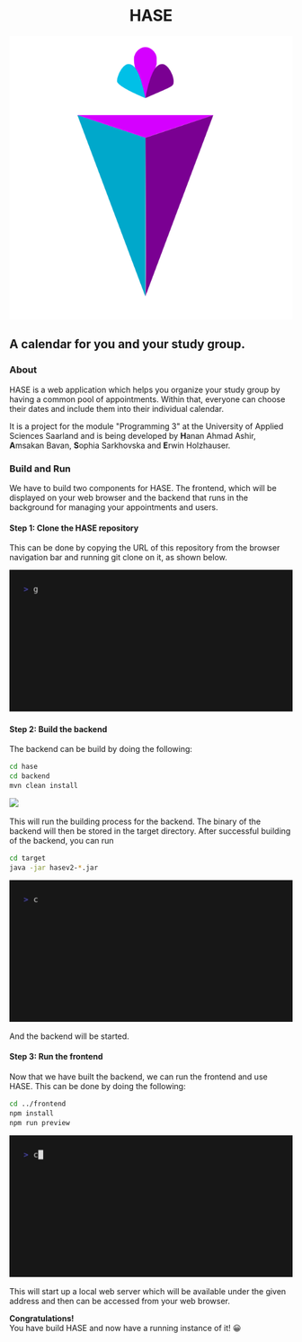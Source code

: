 <div align="center">
    <h1>HASE</h1>
    <img src="docs/logo.svg" />
</div>

## A calendar for you and your study group.

### About 

HASE is a web application which helps you organize your study group by having a common pool of appointments. Within that, everyone can choose
their dates and include them into their individual calendar.

It is a project for the module "Programming 3" at the University of Applied Sciences Saarland and is being developed by **H**anan Ahmad Ashir,
**A**msakan Bavan, **S**ophia Sarkhovska and **E**rwin Holzhauser.

### Build and Run

We have to build two components for HASE. The frontend, which will be displayed on your web browser
and the backend that runs in the background for managing your appointments and users.

#### Step 1: Clone the HASE repository

This can be done by copying the URL of this repository from the browser navigation bar and running
git clone on it, as shown below.

![](./docs/clone.gif)

#### Step 2: Build the backend

The backend can be build by doing the following:

```bash
cd hase
cd backend
mvn clean install
```

![](./docs/backend.gif)

This will run the building process for the backend. The binary of the backend will then be stored in the 
target directory. After successful building of the backend, you can run

```bash
cd target
java -jar hasev2-*.jar
```

![](./docs/runBackend.gif)

And the backend will be started.

#### Step 3: Run the frontend

Now that we have built the backend, we can run the frontend and use HASE. This can be done by
doing the following:

````bash
cd ../frontend
npm install
npm run preview
````

![](./docs/runFrontend.gif)

This will start up a local web server which will be available under the given address and
then can be accessed from your web browser.

**Congratulations!**<br>
You have build HASE and now have a running instance of it! 😀
